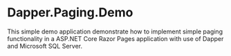 # Dapper.Paging.Demo
This simple demo application demonstrate how to implement simple paging functionality in a ASP.NET Core Razor Pages application with use of Dapper and Microsoft SQL Server.
